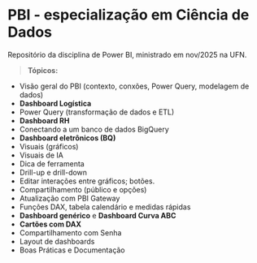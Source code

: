 # PBI - especialização em Ciência de Dados

Repositório da disciplina de Power BI, ministrado em nov/2025 na UFN.

> **Tópicos:**

- Visão geral do PBI (contexto, conxões, Power Query, modelagem de dados)
- **Dashboard Logística**
- Power Query (transformação de dados e ETL)
- **Dashboard RH**
- Conectando a um banco de dados BigQuery
- **Dashboard eletrônicos (BQ)**
- Visuais (gráficos)
- Visuais de IA
- Dica de ferramenta
- Drill-up e drill-down
- Editar interações entre gráficos; botões.
- Compartilhamento (público e opções)
- Atualização com PBI Gateway
- Funções DAX, tabela calendário e medidas rápidas 
- **Dashboard genérico** e **Dashboard Curva ABC**
- **Cartões com DAX** 
- Compartilhamento com Senha
- Layout de dashboards
- Boas Práticas e Documentação
